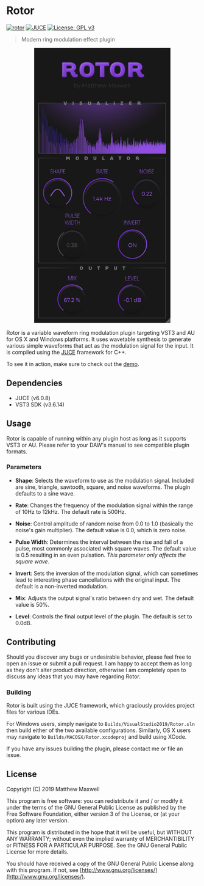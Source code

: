 # Rotor
  
[![rotor](https://github.com/blackboxaudio/rotor/workflows/rotor/badge.svg)](https://github.com/blackboxaudio/rotor/actions?query=workflow%3Arotor)
[![JUCE](https://img.shields.io/badge/JUCE-v6.0.8-ff69b4)](https://juce.com/)
[![License: GPL v3](https://img.shields.io/badge/License-GPLv3-blue.svg)](https://www.gnu.org/licenses/gpl-3.0)

> Modern ring modulation effect plugin
  
<div style="text-align: center">
    <img 
        src="./rotor.png" 
        alt="Rotor screenshot" title="Rotor running in Ableton Live 10" height="720"
    />
</div>
  
Rotor is a variable waveform ring modulation plugin targeting VST3 and AU for OS X and Windows platforms. It uses wavetable synthesis to generate various simple waveforms that act as the modulation signal for the input. It is compiled using the [JUCE](https://juce.com/) framework for C++.

To see it in action, make sure to check out the [demo](https://drive.google.com/file/d/1szT238kz2ZAgqB3uCJYZRtq_IYkcSJrz/view?usp=sharing).

## Dependencies

- JUCE (v6.0.8)
- VST3 SDK (v3.6.14)

## Usage

Rotor is capable of running within any plugin host as long as it supports VST3 or AU. Please refer to your DAW's manual to see compatible plugin formats.

### Parameters

- __Shape__: Selects the waveform to use as the modulation signal. Included are sine, triangle, sawtooth, square, and noise waveforms. The plugin defaults to a sine wave.

- __Rate__: Changes the frequency of the modulation signal within the range of 10Hz to 12kHz. The default rate is 500Hz.

- __Noise__: Control amplitude of random noise from 0.0 to 1.0 (basically the noise's gain multiplier). The default value is 0.0, which is zero noise.

- __Pulse Width__: Determines the interval between the rise and fall of a pulse, most commonly associated with square waves. The default value is 0.5 resulting in an even pulsation. _This parameter only affects the square wave._

- __Invert__: Sets the inversion of the modulation signal, which can sometimes lead to interesting phase cancellations with the original input. The default is a non-inverted modulation.

- __Mix__: Adjusts the output signal's ratio between dry and wet. The default value is 50%.

- __Level__: Controls the final output level of the plugin. The default is set to 0.0dB.

## Contributing

Should you discover any bugs or undesirable behavior, please feel free to open an issue or submit a pull request. I am happy to accept them as long as they don't alter product direction, otherwise I am completely open to discuss any ideas that you may have regarding Rotor.

### Building

Rotor is built using the JUCE framework, which graciously provides project files for various IDEs.

For Windows users, simply navigate to `Builds/VisualStudio2019/Rotor.sln` then build either of the two available configurations. Similarly, OS X users may navigate to `Builds/MACOSX/Rotor.xcodeproj` and build using XCode.

If you have any issues building the plugin, please contact me or file an issue.

## License

Copyright (C) 2019 Matthew Maxwell

This program is free software: you can redistribute it and / or modify it under the terms of the GNU General Public License as published by the Free Software Foundation, either version 3 of the License, or (at your option) any later version.

This program is distributed in the hope that it will be useful, but WITHOUT ANY WARRANTY; without even the implied warranty of MERCHANTIBILITY or FITNESS FOR A PARTICULAR PURPOSE. See the GNU General Public License for more details. 

You should have received a copy of the GNU General Public License along with this program. If not, see [http://www.gnu.org/licenses/](http://www.gnu.org/licenses/).

